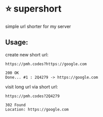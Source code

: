 # :star: supershort
simple url shorter for my server

## Usage:
create new short url:
```
https://pmh.codes?https://google.com

200 OK
Done... #1 : 2Q4279 -> https://google.com
```

visit long url via short url:
```
https://pmh.codes?2Q4279

302 Found
Location: https://google.com
```
